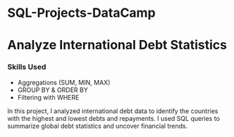 # SQL-Projects-DataCamp

# Analyze International Debt Statistics

### Skills Used  
- Aggregations (SUM, MIN, MAX)  
- GROUP BY & ORDER BY  
- Filtering with WHERE  

In this project, I analyzed international debt data to identify the countries with the highest and lowest debts and repayments. I used SQL queries to summarize global debt statistics and uncover financial trends.

